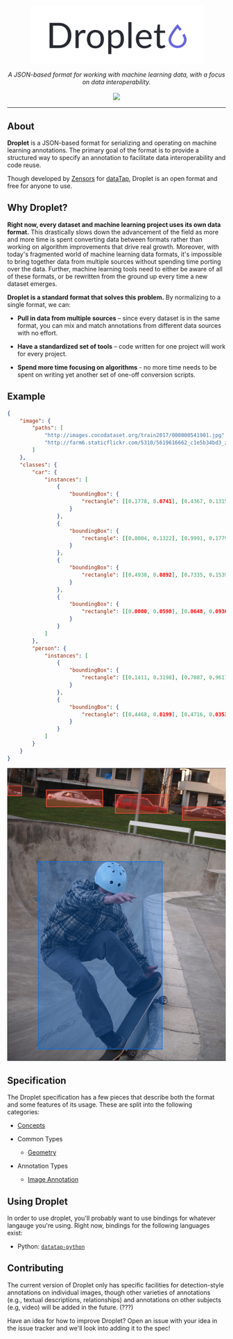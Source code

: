 <p align="center">
<img src="./assets/logo.png" width="400">
</p>

<p align="center" style="font-style: italic">
A JSON-based format for working with machine learning data, with a focus on data interoperability.

<br />
<br />

<a href="https://www.gnu.org/licenses/gpl-3.0">
	<img src="https://img.shields.io/badge/License-GPLv3-blue.svg" />
</a>
</p>

---

## About

**Droplet** is a JSON-based format for serializing and operating on machine learning annotations.  The primary goal of the format is to provide a structured way to specify an annotation to facilitate data interoperability and code reuse.

Though developed by [Zensors](https://zensors.com) for [dataTap](https://datatap.dev), Droplet is an open format and free for anyone to use.

## Why Droplet?

**Right now, every dataset and machine learning project uses its own data format.**  This drastically slows down the advancement of the field as more and more time is spent converting data between formats rather than working on algorithm improvements that drive real growth.  Moreover, with today's fragmented world of machine learning data formats, it's impossible to bring together data from multiple sources without spending time porting over the data.  Further, machine learning tools need to either be aware of all of these formats, or be rewritten from the ground up every time a new dataset emerges.

**Droplet is a standard format that solves this problem.**  By normalizing to a single format, we can:

- **Pull in data from multiple sources** – since every dataset is in the same format, you can mix and match annotations from different data sources with no effort.

- **Have a standardized set of tools** – code written for one project will work for every project.

- **Spend more time focusing on algorithms** - no more time needs to be spent on writing yet another set of one-off conversion scripts.

## Example

```json
{
	"image": {
		"paths": [
			"http://images.cocodataset.org/train2017/000000541901.jpg",
			"http://farm6.staticflickr.com/5310/5619616662_c1e5b34bd3_z.jpg"
		]
	},
	"classes": {
		"car": {
			"instances": [
				{
					"boundingBox": {
						"rectangle": [[0.1778, 0.0741], [0.4367, 0.1315]]
					}
				},
				{
					"boundingBox": {
						"rectangle": [[0.8004, 0.1322], [0.9991, 0.1779]]
					}
				},
				{
					"boundingBox": {
						"rectangle": [[0.4938, 0.0892], [0.7335, 0.1539]]
					}
				},
				{
					"boundingBox": {
						"rectangle": [[0.0000, 0.0598], [0.0648, 0.0936]]
					}
				}
			]
		},
		"person": {
			"instances": [
				{
					"boundingBox": {
						"rectangle": [[0.1411, 0.3198], [0.7087, 0.9617]]
					}
				},
				{
					"boundingBox": {
						"rectangle": [[0.4468, 0.0199], [0.4716, 0.0353]]
					}
				}
			]
		}
	}
}
```

![The above droplet, rendered.](./assets/example.png)

## Specification

The Droplet specification has a few pieces that describe both the format and some features of its usage.  These are split into the following categories:

- [Concepts](./concepts.md)

- Common Types
	- [Geometry](./common/geometry.md)

- Annotation Types
	- [Image Annotation](./annotations/image-annotation.md)

## Using Droplet

In order to use droplet, you'll probably want to use bindings for whatever langauge you're using.  Right now, bindings for the following languages exist:

- Python: [`datatap-python`](https://github.com/zensors/datatap-python)

## Contributing

The current version of Droplet only has specific facilities for detection-style annotations on individual images, though other varieties of annotations (e.g., textual descriptions, relationships) and annotations on other subjects (e.g, video) will be added in the future. (???)

Have an idea for how to improve Droplet?  Open an issue with your idea in the issue tracker and we'll look into adding it to the spec!
